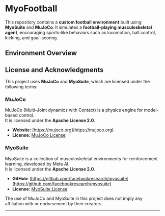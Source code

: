 # MyoFootball
This repository contains a **custom football environment** built using **MyoSuite** and **MuJoCo**. It simulates a **football-playing musculoskeletal agent**, encouraging sports-like behaviors such as locomotion, ball control, kicking, and goal-scoring.

## **Environment Overview**
## License and Acknowledgments

This project uses **MuJoCo** and **MyoSuite**, which are licensed under the following terms:

### **MuJoCo**
MuJoCo (Multi-Joint dynamics with Contact) is a physics engine for model-based control.  
It is licensed under the **Apache License 2.0**.  
- **Website:** [https://mujoco.org](https://mujoco.org)  
- **License:** [MuJoCo License](https://github.com/google-deepmind/mujoco/blob/main/LICENSE)  

### **MyoSuite**
MyoSuite is a collection of musculoskeletal environments for reinforcement learning, developed by Meta AI.  
It is licensed under the **Apache License 2.0**.  
- **GitHub:** [https://github.com/facebookresearch/myosuite](https://github.com/facebookresearch/myosuite)  
- **License:** [MyoSuite License](https://github.com/facebookresearch/myosuite/blob/main/LICENSE)  

The use of MuJoCo and MyoSuite in this project does not imply any affiliation with or endorsement by their creators.

---
